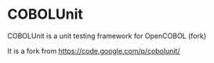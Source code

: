 COBOLUnit
=========

COBOLUnit is a unit testing framework for OpenCOBOL (fork)

It is a fork from https://code.google.com/p/cobolunit/
